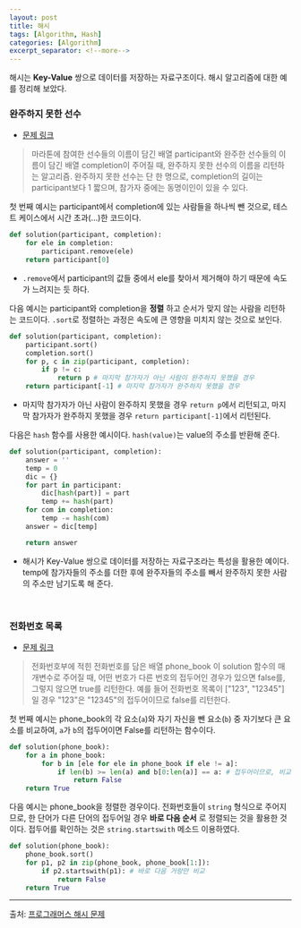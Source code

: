 ```yaml
---
layout: post
title: 해시
tags: [Algorithm, Hash]
categories: [Algorithm]
excerpt_separator: <!--more-->
---
```

해시는 **Key-Value** 쌍으로 데이터를 저장하는 자료구조이다. 해시 알고리즘에 대한 예를 정리해 보았다.<!--more-->

### 완주하지 못한 선수
- [문제 링크](https://programmers.co.kr/learn/courses/30/lessons/42576)
> 마라톤에 참여한 선수들의 이름이 담긴 배열 participant와 완주한 선수들의 이름이 담긴 배열 completion이 주어질 때, 완주하지 못한 선수의 이름을 리턴하는 알고리즘. 완주하지 못한 선수는 단 한 명으로, completion의 길이는 participant보다 1 짧으며, 참가자 중에는 동명이인이 있을 수 있다.

첫 번째 예시는 participant에서 completion에 있는 사람들을 하나씩 뺀 것으로, 테스트 케이스에서 시간 초과(...)한 코드이다.
```python
def solution(participant, completion):
    for ele in completion:
        participant.remove(ele)
    return participant[0]
```
- `.remove`에서 participant의 값들 중에서 ele를 찾아서 제거해야 하기 때문에 속도가 느려지는 듯 하다.

다음 예시는 participant와 completion을 **정렬** 하고 순서가 맞지 않는 사람을 리턴하는 코드이다. `.sort`로 정렬하는 과정은 속도에 큰 영향을 미치지 않는 것으로 보인다.
```py
def solution(participant, completion):
    participant.sort()
    completion.sort()
    for p, c in zip(participant, completion):
        if p != c:
            return p # 마지막 참가자가 아닌 사람이 완주하지 못했을 경우
    return participant[-1] # 마지막 참가자가 완주하지 못했을 경우
```
- 마지막 참가자가 아닌 사람이 완주하지 못했을 경우 `return p`에서 리턴되고, 마지막 참가자가 완주하지 못했을 경우 `return participant[-1]`에서 리턴된다.

다음은 `hash` 함수를 사용한 예시이다. `hash(value)`는 value의 주소를 반환해 준다.
```py
def solution(participant, completion):
    answer = ''
    temp = 0
    dic = {}
    for part in participant:
        dic[hash(part)] = part
        temp += hash(part)
    for com in completion:
        temp -= hash(com)
    answer = dic[temp]

    return answer
```
- 해시가 Key-Value 쌍으로 데이터를 저장하는 자료구조라는 특성을 활용한 예이다. temp에 참가자들의 주소를 더한 후에 완주자들의 주소를 빼서 완주하지 못한 사람의 주소만 남기도록 해 준다.
<br>

### 전화번호 목록
- [문제 링크](https://programmers.co.kr/learn/courses/30/lessons/42577)
> 전화번호부에 적힌 전화번호를 담은 배열 phone_book 이 solution 함수의 매개변수로 주어질 때, 어떤 번호가 다른 번호의 접두어인 경우가 있으면 false를, 그렇지 않으면 true를 리턴한다. 예를 들어 전화번호 목록이 ["123", "12345"]일 경우 "123"은 "12345"의 접두어이므로 false를 리턴한다.

첫 번째 예시는 phone_book의 각 요소(`a`)와 자기 자신을 뺀 요소(`b`) 중 자기보다 큰 요소를 비교하여, `a`가 `b`의 접두어이면 False를 리턴하는 함수이다.
```py
def solution(phone_book):
    for a in phone_book:
        for b in [ele for ele in phone_book if ele != a]:
            if len(b) >= len(a) and b[0:len(a)] == a: # 접두어이므로, 비교할 단어(b)의 길이가 더 길어야 함
                return False
    return True
```

다음 예시는 phone_book을 정렬한 경우이다. 전화번호들이 `string` 형식으로 주어지므로, 한 단어가 다른 단어의 접두어일 경우 **바로 다음 순서** 로 정렬되는 것을 활용한 것이다. 접두어를 확인하는 것은 `string.startswith` 메소드 이용하였다.
```py
def solution(phone_book):
    phone_book.sort()
    for p1, p2 in zip(phone_book, phone_book[1:]):
        if p2.startswith(p1): # 바로 다음 거랑만 비교
            return False
    return True
```

---
출처: [프로그래머스 해시 문제](https://programmers.co.kr/learn/courses/30/parts/12077)
